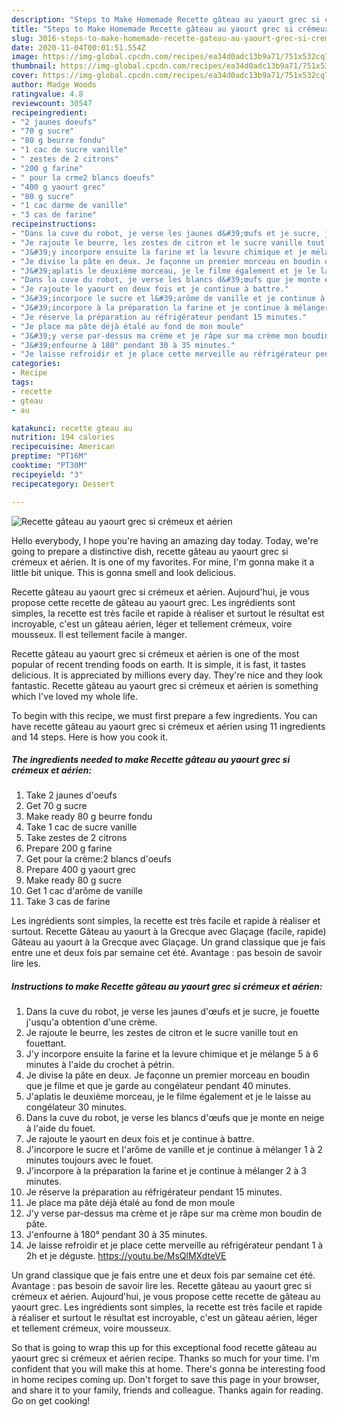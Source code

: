 ```yaml
---
description: "Steps to Make Homemade Recette gâteau au yaourt grec si crémeux et aérien"
title: "Steps to Make Homemade Recette gâteau au yaourt grec si crémeux et aérien"
slug: 3016-steps-to-make-homemade-recette-gateau-au-yaourt-grec-si-cremeux-et-aerien
date: 2020-11-04T00:01:51.554Z
image: https://img-global.cpcdn.com/recipes/ea34d0adc13b9a71/751x532cq70/recette-gateau-au-yaourt-grec-si-cremeux-et-aerien-photo-principale-de-la-recette.jpg
thumbnail: https://img-global.cpcdn.com/recipes/ea34d0adc13b9a71/751x532cq70/recette-gateau-au-yaourt-grec-si-cremeux-et-aerien-photo-principale-de-la-recette.jpg
cover: https://img-global.cpcdn.com/recipes/ea34d0adc13b9a71/751x532cq70/recette-gateau-au-yaourt-grec-si-cremeux-et-aerien-photo-principale-de-la-recette.jpg
author: Madge Woods
ratingvalue: 4.8
reviewcount: 30547
recipeingredient:
- "2 jaunes doeufs"
- "70 g sucre"
- "80 g beurre fondu"
- "1 cac de sucre vanille"
- " zestes de 2 citrons"
- "200 g farine"
- " pour la crme2 blancs doeufs"
- "400 g yaourt grec"
- "80 g sucre"
- "1 cac darme de vanille"
- "3 cas de farine"
recipeinstructions:
- "Dans la cuve du robot, je verse les jaunes d&#39;œufs et je sucre, je fouette j&#39;usqu&#39;a obtention d&#39;une crème."
- "Je rajoute le beurre, les zestes de citron et le sucre vanille tout en fouettant."
- "J&#39;y incorpore ensuite la farine et la levure chimique et je mélange 5 à 6 minutes à l&#39;aide du crochet à pétrin."
- "Je divise la pâte en deux. Je façonne un premier morceau en boudin que je filme et que je garde au congélateur pendant 40 minutes."
- "J&#39;aplatis le deuxième morceau, je le filme également et je le laisse au congélateur 30 minutes."
- "Dans la cuve du robot, je verse les blancs d&#39;œufs que je monte en neige à l&#39;aide du fouet."
- "Je rajoute le yaourt en deux fois et je continue à battre."
- "J&#39;incorpore le sucre et l&#39;arôme de vanille et je continue à mélanger 1 à 2 minutes toujours avec le fouet."
- "J&#39;incorpore à la préparation la farine et je continue à mélanger 2 à 3 minutes."
- "Je réserve la préparation au réfrigérateur pendant 15 minutes."
- "Je place ma pâte déjà étalé au fond de mon moule"
- "J&#39;y verse par-dessus ma crème et je râpe sur ma crème mon boudin de pâte."
- "J&#39;enfourne à 180° pendant 30 à 35 minutes."
- "Je laisse refroidir et je place cette merveille au réfrigérateur pendant 1 à 2h et je déguste. https://youtu.be/MsQlMXdteVE"
categories:
- Recipe
tags:
- recette
- gteau
- au

katakunci: recette gteau au 
nutrition: 194 calories
recipecuisine: American
preptime: "PT16M"
cooktime: "PT30M"
recipeyield: "3"
recipecategory: Dessert

---
```



![Recette gâteau au yaourt grec si crémeux et aérien](https://img-global.cpcdn.com/recipes/ea34d0adc13b9a71/751x532cq70/recette-gateau-au-yaourt-grec-si-cremeux-et-aerien-photo-principale-de-la-recette.jpg)

Hello everybody, I hope you're having an amazing day today. Today, we're going to prepare a distinctive dish, recette gâteau au yaourt grec si crémeux et aérien. It is one of my favorites. For mine, I'm gonna make it a little bit unique. This is gonna smell and look delicious.

Recette gâteau au yaourt grec si crémeux et aérien. Aujourd&#39;hui, je vous propose cette recette de gâteau au yaourt grec. Les ingrédients sont simples, la recette est très facile et rapide à réaliser et surtout le résultat est incroyable, c&#39;est un gâteau aérien, léger et tellement crémeux, voire mousseux. Il est tellement facile à manger.

Recette gâteau au yaourt grec si crémeux et aérien is one of the most popular of recent trending foods on earth. It is simple, it is fast, it tastes delicious. It is appreciated by millions every day. They're nice and they look fantastic. Recette gâteau au yaourt grec si crémeux et aérien is something which I've loved my whole life.


To begin with this recipe, we must first prepare a few ingredients. You can have recette gâteau au yaourt grec si crémeux et aérien using 11 ingredients and 14 steps. Here is how you cook it.

<!--inarticleads1-->

##### The ingredients needed to make Recette gâteau au yaourt grec si crémeux et aérien:

1. Take 2 jaunes d&#39;oeufs
1. Get 70 g sucre
1. Make ready 80 g beurre fondu
1. Take 1 cac de sucre vanille
1. Take  zestes de 2 citrons
1. Prepare 200 g farine
1. Get  pour la crème:2 blancs d&#39;oeufs
1. Prepare 400 g yaourt grec
1. Make ready 80 g sucre
1. Get 1 cac d&#39;arôme de vanille
1. Take 3 cas de farine


Les ingrédients sont simples, la recette est très facile et rapide à réaliser et surtout. Recette Gâteau au yaourt à la Grecque avec Glaçage (facile, rapide) Gâteau au yaourt à la Grecque avec Glaçage. Un grand classique que je fais entre une et deux fois par semaine cet été. Avantage : pas besoin de savoir lire les. 

<!--inarticleads2-->

##### Instructions to make Recette gâteau au yaourt grec si crémeux et aérien:

1. Dans la cuve du robot, je verse les jaunes d&#39;œufs et je sucre, je fouette j&#39;usqu&#39;a obtention d&#39;une crème.
1. Je rajoute le beurre, les zestes de citron et le sucre vanille tout en fouettant.
1. J&#39;y incorpore ensuite la farine et la levure chimique et je mélange 5 à 6 minutes à l&#39;aide du crochet à pétrin.
1. Je divise la pâte en deux. Je façonne un premier morceau en boudin que je filme et que je garde au congélateur pendant 40 minutes.
1. J&#39;aplatis le deuxième morceau, je le filme également et je le laisse au congélateur 30 minutes.
1. Dans la cuve du robot, je verse les blancs d&#39;œufs que je monte en neige à l&#39;aide du fouet.
1. Je rajoute le yaourt en deux fois et je continue à battre.
1. J&#39;incorpore le sucre et l&#39;arôme de vanille et je continue à mélanger 1 à 2 minutes toujours avec le fouet.
1. J&#39;incorpore à la préparation la farine et je continue à mélanger 2 à 3 minutes.
1. Je réserve la préparation au réfrigérateur pendant 15 minutes.
1. Je place ma pâte déjà étalé au fond de mon moule
1. J&#39;y verse par-dessus ma crème et je râpe sur ma crème mon boudin de pâte.
1. J&#39;enfourne à 180° pendant 30 à 35 minutes.
1. Je laisse refroidir et je place cette merveille au réfrigérateur pendant 1 à 2h et je déguste. https://youtu.be/MsQlMXdteVE


Un grand classique que je fais entre une et deux fois par semaine cet été. Avantage : pas besoin de savoir lire les. Recette gâteau au yaourt grec si crémeux et aérien. Aujourd&#39;hui, je vous propose cette recette de gâteau au yaourt grec. Les ingrédients sont simples, la recette est très facile et rapide à réaliser et surtout le résultat est incroyable, c&#39;est un gâteau aérien, léger et tellement crémeux, voire mousseux. 

So that is going to wrap this up for this exceptional food recette gâteau au yaourt grec si crémeux et aérien recipe. Thanks so much for your time. I'm confident that you will make this at home. There's gonna be interesting food in home recipes coming up. Don't forget to save this page in your browser, and share it to your family, friends and colleague. Thanks again for reading. Go on get cooking!

